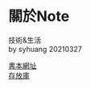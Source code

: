 # 關於Note

技術&生活<br>
by syhuang 20210327

[書本網址](https://vodkahuang.github.io/Note/)
<br>
[存放庫](https://github.com/VodkaHuang/Note)